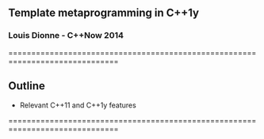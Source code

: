 ## Template metaprogramming in C++1y
### Louis Dionne - C++Now 2014

==============================================================================

## Outline
- Relevant C++11 and C++1y features

==============================================================================
